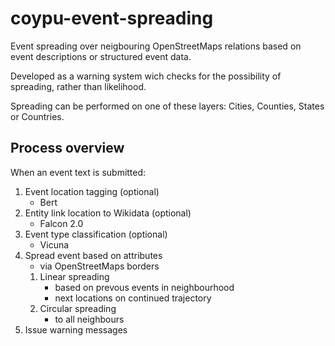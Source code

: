 # coypu-event-spreading

Event spreading over neigbouring OpenStreetMaps relations based on event descriptions or structured event data.

Developed as a warning system wich checks for the possibility of spreading, rather than likelihood.

Spreading can be performed on one of these layers: Cities, Counties, States or Countries.

## Process overview
When an event text is submitted:

1. Event location tagging (optional)
    - Bert 
2. Entity link location to Wikidata (optional)
    - Falcon 2.0
3. Event type classification (optional)
    - Vicuna
4. Spread event based on attributes
    - via OpenStreetMaps borders 
    1. Linear spreading
        - based on prevous events in neighbourhood
        - next locations on continued trajectory
    2. Circular spreading
        - to all neighbours
6. Issue warning messages